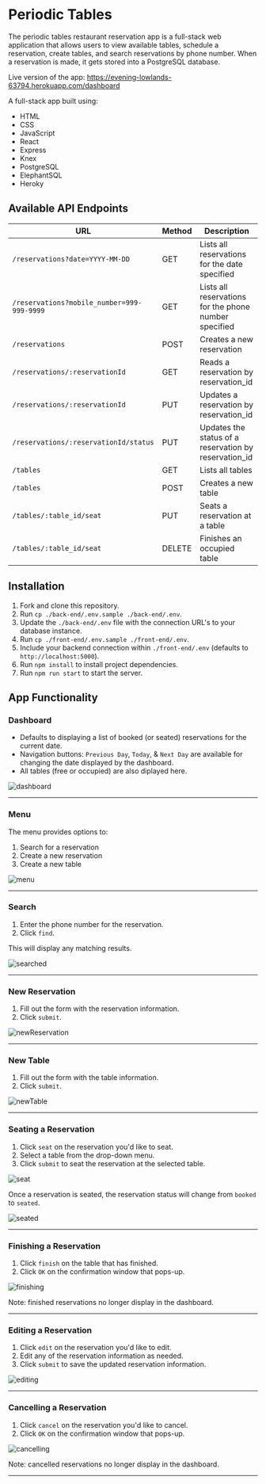 # Periodic Tables

The periodic tables restaurant reservation app is a full-stack web application that allows users to view available tables, schedule a reservation, create tables, and search reservations by phone number. When a reservation is made, it gets stored into a PostgreSQL database.

Live version of the app: https://evening-lowlands-63794.herokuapp.com/dashboard

A full-stack app built using:
- HTML
- CSS
- JavaScript
- React
- Express
- Knex
- PostgreSQL
- ElephantSQL
- Heroky

## Available API Endpoints

| URL | Method | Description |
| ---------------- | ----- | ---------------------------------------------------------------- |
| `/reservations?date=YYYY-MM-DD` | GET | Lists all reservations for the date specified |
| `/reservations?mobile_number=999-999-9999` | GET | Lists all reservations for the phone number specified |
| `/reservations` | POST | Creates a new reservation |
| `/reservations/:reservationId` | GET | Reads a reservation by reservation_id |
| `/reservations/:reservationId` | PUT | Updates a reservation by reservation_id |
| `/reservations/:reservationId/status` | PUT | Updates the status of a reservation by reservation_id  |
| `/tables` | GET | Lists all tables |
| `/tables` | POST | Creates a new table |
| `/tables/:table_id/seat` | PUT | Seats a reservation at a table |
| `/tables/:table_id/seat` | DELETE | Finishes an occupied table |

## Installation

1. Fork and clone this repository.
1. Run `cp ./back-end/.env.sample ./back-end/.env`.
1. Update the `./back-end/.env` file with the connection URL's to your database instance.
1. Run `cp ./front-end/.env.sample ./front-end/.env`.
1. Include your backend connection within `./front-end/.env` (defaults to `http://localhost:5000`).
1. Run `npm install` to install project dependencies.
1. Run `npm run start` to start the server.

## App Functionality

### Dashboard

- Defaults to displaying a list of booked (or seated) reservations for the current date.  
- Navigation buttons: `Previous Day`, `Today`, & `Next Day` are available for changing the date displayed by the dashboard.
- All tables (free or occupied) are also diplayed here.

![dashboard](https://github.com/MasonBoom/Periodic-Tables-Restaurant-Reservation-App/blob/5a5a86cbaa9c71fdca982dd5b77033bd04819bba/screenshots/Periodic%20Tables%20Restaurant%20Reservation%20System%20-%20Google%20Chrome%203_24_2022%203_33_37%20PM.png)

---

### Menu

The menu provides options to:
1. Search for a reservation
2. Create a new reservation 
3. Create a new table

![menu](https://github.com/MasonBoom/Periodic-Tables-Restaurant-Reservation-App/blob/a5baf343aa8359092e56a51e07e848d8407a6124/screenshots/Periodic%20Tables%20Restaurant%20Reservation%20System%20-%20Google%20Chrome%203_24_2022%203_33_58%20PM.png)

---

### Search

1. Enter the phone number for the reservation.
1. Click `find`.

This will display any matching results.

![searched](https://github.com/MasonBoom/Periodic-Tables-Restaurant-Reservation-App/blob/a5baf343aa8359092e56a51e07e848d8407a6124/screenshots/Periodic%20Tables%20Restaurant%20Reservation%20System%20-%20Google%20Chrome%203_24_2022%203_35_05%20PM.png)

---

### New Reservation

1. Fill out the form with the reservation information.
1. Click `submit`.

![newReservation](https://github.com/MasonBoom/Periodic-Tables-Restaurant-Reservation-App/blob/a5baf343aa8359092e56a51e07e848d8407a6124/screenshots/Periodic%20Tables%20Restaurant%20Reservation%20System%20-%20Google%20Chrome%203_24_2022%203_35_54%20PM.png)

---

### New Table

1. Fill out the form with the table information.
1. Click `submit`.

![newTable](https://github.com/MasonBoom/Periodic-Tables-Restaurant-Reservation-App/blob/a5baf343aa8359092e56a51e07e848d8407a6124/screenshots/Periodic%20Tables%20Restaurant%20Reservation%20System%20-%20Google%20Chrome%203_24_2022%203_36_19%20PM.png)

---

### Seating a Reservation

1. Click `seat` on the reservation you'd like to seat.
1. Select a table from the drop-down menu.
1. Click `submit` to seat the reservation at the selected table.

![seat](https://github.com/MasonBoom/Periodic-Tables-Restaurant-Reservation-App/blob/a5baf343aa8359092e56a51e07e848d8407a6124/screenshots/Periodic%20Tables%20Restaurant%20Reservation%20System%20-%20Google%20Chrome%203_24_2022%203_36_38%20PM.png)

Once a reservation is seated, the reservation status will change from `booked` to `seated`.

![seated](https://github.com/MasonBoom/Periodic-Tables-Restaurant-Reservation-App/blob/a5baf343aa8359092e56a51e07e848d8407a6124/screenshots/Periodic%20Tables%20Restaurant%20Reservation%20System%20-%20Google%20Chrome%203_24_2022%203_36_51%20PM.png)

---

### Finishing a Reservation

1. Click `finish` on the table that has finished.
1. Click `OK` on the confirmation window that pops-up.

![finishing](https://github.com/MasonBoom/Periodic-Tables-Restaurant-Reservation-App/blob/a5baf343aa8359092e56a51e07e848d8407a6124/screenshots/Periodic%20Tables%20Restaurant%20Reservation%20System%20-%20Google%20Chrome%203_24_2022%203_37_17%20PM.png)

Note: finished reservations no longer display in the dashboard.

---

### Editing a Reservation

1. Click `edit` on the reservation you'd like to edit.
1. Edit any of the reservation information as needed.
1. Click `submit` to save the updated reservation information.

![editing](https://github.com/MasonBoom/Periodic-Tables-Restaurant-Reservation-App/blob/a5baf343aa8359092e56a51e07e848d8407a6124/screenshots/Periodic%20Tables%20Restaurant%20Reservation%20System%20-%20Google%20Chrome%203_24_2022%203_37_40%20PM.png)

---

### Cancelling a Reservation

1. Click `cancel` on the reservation you'd like to cancel.
1. Click `OK` on the confirmation window that pops-up.

![cancelling](https://github.com/MasonBoom/Periodic-Tables-Restaurant-Reservation-App/blob/a5baf343aa8359092e56a51e07e848d8407a6124/screenshots/Periodic%20Tables%20Restaurant%20Reservation%20System%20-%20Google%20Chrome%203_24_2022%203_38_03%20PM.png)

Note: cancelled reservations no longer display in the dashboard.

---

